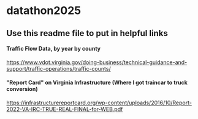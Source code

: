# datathon2025

## Use this readme file to put in helpful links

#### Traffic Flow Data, by year by county
https://www.vdot.virginia.gov/doing-business/technical-guidance-and-support/traffic-operations/traffic-counts/

#### "Report Card" on Virginia Infrastructure (Where I got traincar to truck conversion)
https://infrastructurereportcard.org/wp-content/uploads/2016/10/Report-2022-VA-IRC-TRUE-REAL-FINAL-for-WEB.pdf
